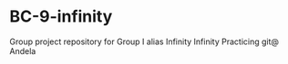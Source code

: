 # BC-9-infinity
Group project repository for Group I alias Infinity
Infinity Practicing git@ Andela

